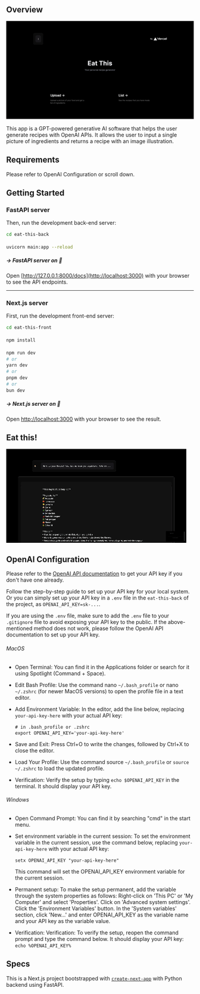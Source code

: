 ## Overview
![landing page of the application. Upload in the bottom-left corner and List in the bottom-right](/eat-this-front/public/landing.gif)

This app is a GPT-powered generative AI software that helps the user generate recipes with OpenAI APIs. It allows the user to input a single picture of ingredients and returns a recipe with an image illustration. 

## Requirements
Please refer to OpenAI Configuration or scroll down.

## Getting Started

### FastAPI server
Then, run the development back-end server:

```bash
cd eat-this-back

uvicorn main:app --reload 
```
##### -> FastAPI server on 🚀

Open [http://127.0.0.1:8000/docs](http://localhost:3000) with your browser to see the API endpoints.
***

### Next.js server
First, run the development front-end server:

```bash
cd eat-this-front

npm install

npm run dev 
# or
yarn dev
# or
pnpm dev
# or
bun dev
```
##### -> Next.js server on 🚀

Open [http://localhost:3000](http://localhost:3000) with your browser to see the result.

## Eat this!
![illustration of the UI in upload_page](/eat-this-front/public/upload_page.gif)

## OpenAI Configuration
Please refer to the [OpenAI API documentation](https://beta.openai.com/docs/) to get your API key if you don't have one already.

Follow the step-by-step guide to set up your API key for your local system. Or you can simply set up your API key in a `.env` file in the `eat-this-back` of the project, as `OPENAI_API_KEY=sk-...`.

If you are using the `.env` file, make sure to add the `.env` file to your `.gitignore` file to avoid exposing your API key to the public. If the above-mentioned method does not work, please follow the OpenAI API documentation to set up your API key.

###### MacOS

- Open Terminal: You can find it in the Applications folder or search for it using Spotlight (Command + Space).


- Edit Bash Profile: Use the command nano `~/.bash_profile` or nano `~/.zshrc` (for newer MacOS versions) to open the profile file in a text editor.


- Add Environment Variable: In the editor, add the line below, replacing `your-api-key-here` with your actual API key:

     ```
     # in .bash_profile or .zshrc
     export OPENAI_API_KEY='your-api-key-here'
     ```

- Save and Exit: Press Ctrl+O to write the changes, followed by Ctrl+X to close the editor.


- Load Your Profile: Use the command source `~/.bash_profile` or `source ~/.zshrc` to load the updated profile.


- Verification: Verify the setup by typing `echo $OPENAI_API_KEY` in the terminal. It should display your API key.

###### Windows

- Open Command Prompt: You can find it by searching "cmd" in the start menu.


- Set environment variable in the current session: To set the environment variable in the current session, use the command below, replacing `your-api-key-here` with your actual API key:

     ```
     setx OPENAI_API_KEY "your-api-key-here"
     ```
  This command will set the OPENAI_API_KEY environment variable for the current session.


- Permanent setup: To make the setup permanent, add the variable through the system properties as follows:
  Right-click on 'This PC' or 'My Computer' and select 'Properties'.
  Click on 'Advanced system settings'.
  Click the 'Environment Variables' button.
In the 'System variables' section, click 'New...' and enter OPENAI_API_KEY as the variable name and your API key as the variable value.


- Verification: Verification: To verify the setup, reopen the command prompt and type the command below. It should display your API key: `echo %OPENAI_API_KEY%`


## Specs
This is a Next.js project bootstrapped with [`create-next-app`](https://github.com/vercel/next.js/tree/canary/packages/create-next-app) with Python backend using FastAPI.
